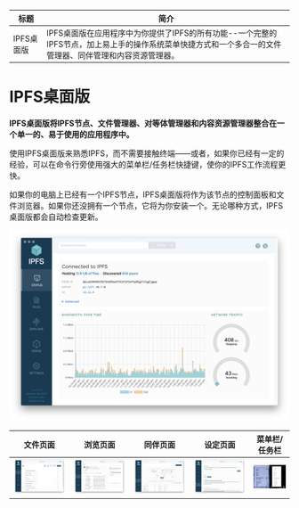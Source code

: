 标题|简介
|---|---|
IPFS桌面版|IPFS桌面版在应用程序中为你提供了IPFS的所有功能--一个完整的IPFS节点，加上易上手的操作系统菜单快捷方式和一个多合一的文件管理器、同伴管理和内容资源管理器。| 

# IPFS桌面版

**IPFS桌面版将IPFS节点、文件管理器、对等体管理器和内容资源管理器整合在一个单一的、易于使用的应用程序中。**

使用IPFS桌面版来熟悉IPFS，而不需要接触终端——或者，如果你已经有一定的经验，可以在命令行旁使用强大的菜单栏/任务栏快捷键，使你的IPFS工作流程更快。

如果你的电脑上已经有一个IPFS节点，IPFS桌面版将作为该节点的控制面板和文件浏览器。如果你还没拥有一个节点，它将为你安装一个。无论哪种方式，IPFS桌面版都会自动检查更新。

![IPFS桌面版状态屏](./图像/IPFS桌面版/desktop-status.png)

文件页面|浏览页面|同伴页面|设定页面|菜单栏/任务栏
|---|---|---|---|---|
|![文件页面截图](./图像/IPFS桌面版/desktop-files.png) | ![浏览页面截图](./图像/IPFS桌面版/desktop-explore.png) | ![同伴页面截图](./图像/IPFS桌面版/desktop-peers.png) | ![设定页面截图](./图像/IPFS桌面版/desktop-settings.png) | ![菜单栏/任务栏截图](./图像/IPFS桌面版/desktop-menubar-taskbar.png) |
